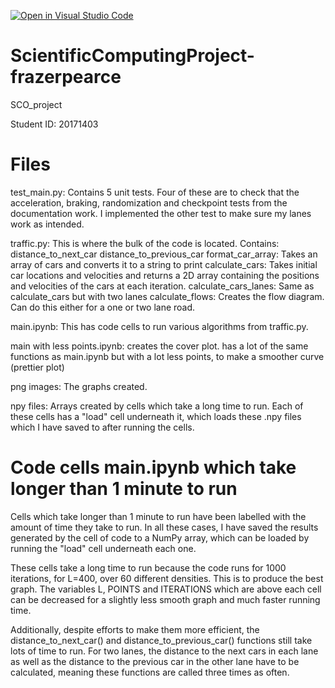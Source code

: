 [![Open in Visual Studio Code](https://classroom.github.com/assets/open-in-vscode-f059dc9a6f8d3a56e377f745f24479a46679e63a5d9fe6f495e02850cd0d8118.svg)](https://classroom.github.com/online_ide?assignment_repo_id=6351680&assignment_repo_type=AssignmentRepo)
# ScientificComputingProject-frazerpearce
 SCO_project

Student ID: 20171403

# Files
test_main.py: Contains 5 unit tests. Four of these are to check that the acceleration, braking, randomization and checkpoint tests from the documentation work. I implemented the other test to make sure my lanes work as intended.

traffic.py: This is where the bulk of the code is located. Contains:
    distance_to_next_car
    distance_to_previous_car
    format_car_array: Takes an array of cars and converts it to a string to print
    calculate_cars: Takes initial car locations and velocities and returns a 2D array containing the positions and velocities of the cars at each iteration.
    calculate_cars_lanes: Same as calculate_cars but with two lanes
    calculate_flows: Creates the flow diagram. Can do this either for a one or two lane road.

main.ipynb: This has code cells to run various algorithms from traffic.py.

main with less points.ipynb: creates the cover plot. has a lot of the same functions as main.ipynb but with a lot less points, to make a smoother curve (prettier plot)

png images: The graphs created.

npy files: Arrays created by cells which take a long time to run. Each of these cells has a "load" cell underneath it, which loads these .npy files which I have saved to after running the cells.

# Code cells main.ipynb which take longer than 1 minute to run
Cells which take longer than 1 minute to run have been labelled with the amount of time they take to run. In all these cases, I have saved the results generated by the cell of code to a NumPy array, which can be loaded by running the "load" cell underneath each one. 

These cells take a long time to run because the code runs for 1000 iterations, for L=400, over 60 different densities. This is to produce the best graph. The variables L, POINTS and ITERATIONS which are above each cell can be decreased for a slightly less smooth graph and much faster running time.

Additionally, despite efforts to make them more efficient, the distance_to_next_car() and distance_to_previous_car() functions still take lots of time to run. For two lanes, the distance to the next cars in each lane as well as the distance to the previous car in the other lane have to be calculated, meaning these functions are called three times as often.
